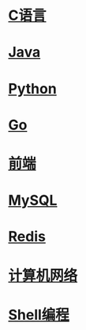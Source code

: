 # [C语言](/C语言/)

# [Java](/Java/)

# [Python](/Python/)

# [Go](/Go/)

# [前端](/前端/)

# [MySQL](/MySQL/)

# [Redis](/Redis/)

# [计算机网络](/课程/计算机网络/)

# [Shell编程](/Shell/Shell.md)
